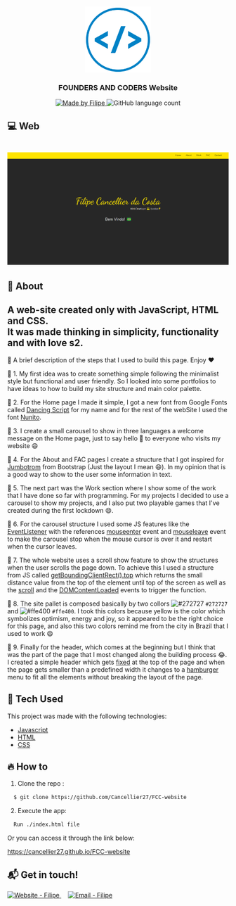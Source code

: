 <h3 align="center">
    <img alt="Logo" title="#logo" width="150px" src="./assets/readMe/iconWebDev.png">
    <br><br>
    <b>FOUNDERS AND CODERS Website</b> 
</h3>

<p align="center">
  <a href="https://www.linkedin.com/in/filipe-cancellier-da-costa-8459ab160/">
    <img alt="Made by Filipe" src="https://img.shields.io/badge/made%20by-Filipe-brightgreen">
  </a>

  <img alt="GitHub language count" src="https://img.shields.io/badge/languages-3-brightgreen">

</p>

## :computer: Web

<h1 align="center">
    <img alt="Web" src="./assets/readMe/facWebsite2021.PNG" width="650px">
</h1>

## :bookmark: About

A web-site created only with JavaScript, HTML and CSS.
</br>
It was made thinking in simplicity, functionality and with love s2.
-------------------------------------------------------------------
 
:scroll: A brief description of the steps that I used to build this page. Enjoy :hearts: 

:small_blue_diamond: 1. My first idea was to create something simple following the minimalist style but functional and user friendly. So I looked into some portfolios to have ideas to how to build my site structure and main color palette.

:small_blue_diamond: 2. For the Home page I made it simple, I got a new font from Google Fonts called [Dancing Script](https://fonts.google.com/specimen/Dancing+Script) for my name and for the rest of the webSite I used the font [Nunito](https://fonts.google.com/specimen/Nunito). 

:small_blue_diamond: 3. I create a small carousel to show in three languages a welcome message on the Home page, just to say hello :wave: to everyone who visits my website :smile:

:small_blue_diamond: 4. For the About and FAC pages I create a structure that I got inspired for [Jumbotrom](https://getbootstrap.com/docs/4.0/components/jumbotron/) from Bootstrap (Just the layout I mean :smile:). In my opinion that is a good way to show to the user some information in text.

:small_blue_diamond: 5. The next part was the Work section where I show some of the work that I have done so far with programming. For my projects I decided to use a carousel to show my projects, and I also put two playable games that I've created during the first lockdown :smile:. 

:small_blue_diamond: 6. For the carousel structure I used some JS features like the [EventListener](https://developer.mozilla.org/en-US/docs/Web/API/EventListener) with the references [mouseenter](https://developer.mozilla.org/en-US/docs/Web/API/Element/mouseenter_event) event and [mouseleave](https://developer.mozilla.org/en-US/docs/Web/API/Element/mouseleave_event) event to make the carousel stop when the mouse cursor is over it and restart when the cursor leaves.

:small_blue_diamond: 7. The whole website uses a scroll show feature to show the structures when the user scrolls the page down. To achieve this I used a structure from JS called [getBoundingClientRect().top](https://developer.mozilla.org/en-US/docs/Web/API/Element/getBoundingClientRect) which returns the small distance value from the top of the element until top of the screen as well as the [scroll](https://developer.mozilla.org/en-US/docs/Web/API/Document/scroll_event) and the [DOMContentLoaded](https://developer.mozilla.org/en-US/docs/Web/API/Window/DOMContentLoaded_event) events to trigger the function.

:small_blue_diamond: 8. The site pallet is composed basically by two collors ![#272727](https://via.placeholder.com/15/272727/000000?text=+) `#272727` and ![#ffe400](https://via.placeholder.com/15/ffe400/000000?text=+) `#ffe400`. I took this colors because yellow is the color which symbolizes optimism, energy and joy, so it appeared to be the right choice for this page, and also this two colors remind me from the city in Brazil that I used to work :smile:

:small_blue_diamond: 9. Finally for the header, which comes at the beginning but I think that was the part of the page that I most changed along the building process :joy:. I created a simple header which gets [fixed](https://www.w3schools.com/css/css_positioning.asp) at the top of the page and when the page gets smaller than a predefined width it changes to a [hamburger](https://www.w3schools.com/howto/howto_css_menu_icon.asp) menu to fit all the elements without breaking the layout of the page.


## :rocket: Tech Used

This project was made with the following technologies:

- [Javascript](https://developer.mozilla.org/en-US/docs/Web/JavaScript)
- [HTML](https://developer.mozilla.org/en-US/docs/Web/HTML)
- [CSS](https://developer.mozilla.org/en-US/docs/Web/CSS)

## :fire: How to

<!-- - ### **Requirements** -->

  <!-- - It's **necessary** **[Node.js](https://nodejs.org/en/)** -->

1. Clone the repo :

```sh
  $ git clone https://github.com/Cancellier27/FCC-website
```

2. Execute the app:

```sh
  Run ./index.html file
```

Or you can access it through the link below:

  <a href="https://cancellier27.github.io/FCC-website" target="_blank" >
  https://cancellier27.github.io/FCC-website
  </a>

## :mailbox_with_mail: Get in touch!

<a href="https://cancellier27.github.io/FCC-website/" target="_blank" >
  <img alt="Website - Filipe" src="https://img.shields.io/badge/Website--%23F8952D?style=social">
</a>&nbsp;&nbsp;&nbsp;
<a href="mailto:filipecancelliercosta@gmail.com" target="_blank" >
  <img alt="Email - Filipe" src="https://img.shields.io/badge/Email--%23F8952D?style=social&logo=gmail">
</a>
